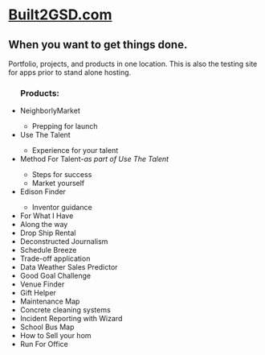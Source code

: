 <html>
<head>
<body>

<h1> <a href="http://www.built2GSD.com">Built2GSD.com</a></h1>

<h2>When you want to get things done.</h2>
<p>Portfolio, projects, and products in one location. This is also the testing site for apps prior to stand alone hosting.</p>

<ul>
  <h3>Products:</h3>
  
  <li>NeighborlyMarket</li><ul><li>Prepping for launch </li></ul>
  <li>Use The Talent</li><ul><li>Experience for your talent </li></ul>
  <li>Method For Talent<i>-as part of Use The Talent</i></li>
  <ul>
  <li>Steps for success</li>
  <li>Market yourself</li></ul>
  <li>Edison Finder</li>
  <ul>
  <li>Inventor guidance</li></ul>
  <li>For What I Have</li>
  <li>Along the way</li>
  <li>Drop Ship Rental </li>
  <li>Deconstructed Journalism </li>
  <li>Schedule Breeze</li>
  <li>Trade-off application</li>
  <li>Data Weather Sales Predictor </li>
  <li>Good Goal Challenge</li>
  <li>Venue Finder</li>
  <li>Gift Helper</li>
<li>Maintenance Map</li>
<li>Concrete cleaning systems</li>
<li> Incident Reporting with Wizard </li>

  <li>School Bus Map</li>
    <li>How to Sell your hom</li>
<li>Run For Office </li>
 
  
  </ul>
</body>
</html>

